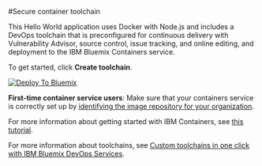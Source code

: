 #Secure container toolchain

This Hello World application uses Docker with Node.js and includes a DevOps toolchain that is preconfigured for continuous delivery with Vulnerability Advisor, source control, issue tracking, and online editing, and deployment to the IBM Bluemix Containers service.

To get started, click **Create toolchain**.

[![Deploy To Bluemix](https://new-console.ng.bluemix.net/devops/graphics/create_toolchain_button.png)](https://new-console.ng.bluemix.net/devops/setup/deploy/?repository=https%3A//github.com/open-toolchain/secure-container-toolchain)

**First-time container service users**: Make sure that your containers service is correctly set up by [identifying the image repository for your organization](https://new-console.ng.bluemix.net/docs/containers/container_creating_ov.html#container_namespace). 

For more information about getting started with IBM Containers, see [this tutorial](https://new-console.ng.bluemix.net/docs/containers/container_gettingstarted_tutorial_lesson1.html#container_gettingstarted_tutorial_lesson_1).

For more information about toolchains, see [Custom toolchains in one click with IBM Bluemix DevOps Services](https://developer.ibm.com/devops-services/2016/06/16/open-toolchain-with-ibm-bluemix-devops-services/).
